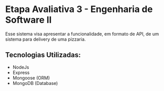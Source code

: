 # Etapa Avaliativa 3 - Engenharia de Software II

Esse sistema visa apresentar a funcionalidade, em formato de API, de um sistema para delivery de uma pizzaria.

## Tecnologias Utilizadas:
  - NodeJs
  - Express
  - Mongoose (ORM)
  - MongoDB (Database)
